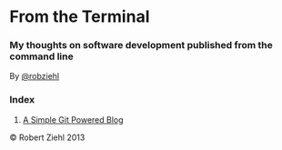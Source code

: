 # From the Terminal

### My thoughts on software development published from the command line

By [@robziehl](https://twitter.com/robziehl)

### Index

1. [A Simple Git Powered Blog](https://github.com/rziehl/from_the_terminal/blob/master/posts/001_a_simple_git_powered_blog.md)

© Robert Ziehl 2013
